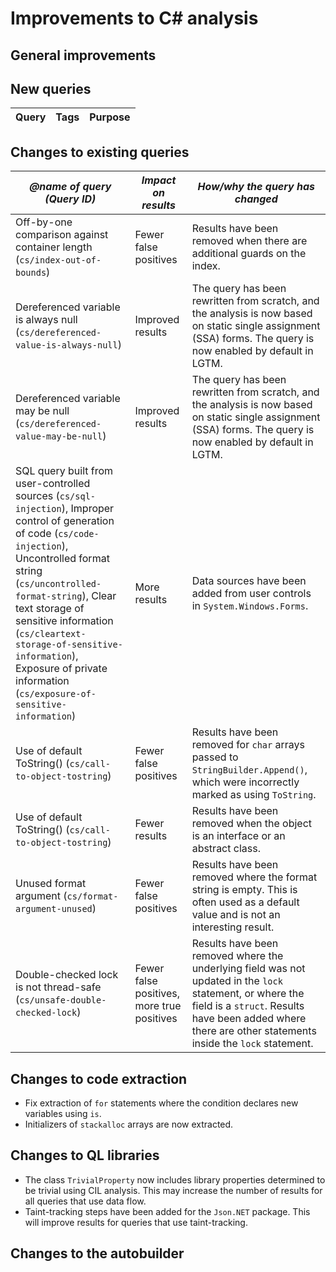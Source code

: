 # Improvements to C# analysis

## General improvements

## New queries

| **Query**                   | **Tags**  | **Purpose**                                                        |
|-----------------------------|-----------|--------------------------------------------------------------------|

## Changes to existing queries

| *@name of query (Query ID)*  | *Impact on results*    | *How/why the query has changed*   |
|------------------------------|------------------------|-----------------------------------|
| Off-by-one comparison against container length (`cs/index-out-of-bounds`) | Fewer false positives | Results have been removed when there are additional guards on the index. |
| Dereferenced variable is always null (`cs/dereferenced-value-is-always-null`) | Improved results | The query has been rewritten from scratch, and the analysis is now based on static single assignment (SSA) forms. The query is now enabled by default in LGTM. |
| Dereferenced variable may be null (`cs/dereferenced-value-may-be-null`) | Improved results | The query has been rewritten from scratch, and the analysis is now based on static single assignment (SSA) forms. The query is now enabled by default in LGTM. |
| SQL query built from user-controlled sources (`cs/sql-injection`), Improper control of generation of code (`cs/code-injection`), Uncontrolled format string (`cs/uncontrolled-format-string`), Clear text storage of sensitive information (`cs/cleartext-storage-of-sensitive-information`), Exposure of private information (`cs/exposure-of-sensitive-information`) | More results | Data sources have been added from user controls in `System.Windows.Forms`. |
| Use of default ToString() (`cs/call-to-object-tostring`) | Fewer false positives | Results have been removed for `char` arrays passed to `StringBuilder.Append()`, which were incorrectly marked as using `ToString`. |
| Use of default ToString() (`cs/call-to-object-tostring`) | Fewer results | Results have been removed when the object is an interface or an abstract class. |
| Unused format argument (`cs/format-argument-unused`) | Fewer false positives | Results have been removed where the format string is empty. This is often used as a default value and is not an interesting result. |
| Double-checked lock is not thread-safe (`cs/unsafe-double-checked-lock`) | Fewer false positives, more true positives | Results have been removed where the underlying field was not updated in the `lock` statement, or where the field is a `struct`. Results have been added where there are other statements inside the `lock` statement. |

## Changes to code extraction

* Fix extraction of `for` statements where the condition declares new variables using `is`.
* Initializers of `stackalloc` arrays are now extracted.

## Changes to QL libraries

* The class `TrivialProperty` now includes library properties determined to be trivial using CIL analysis. This may increase the number of results for all queries that use data flow.
* Taint-tracking steps have been added for the `Json.NET` package. This will improve results for queries that use taint-tracking.

## Changes to the autobuilder
